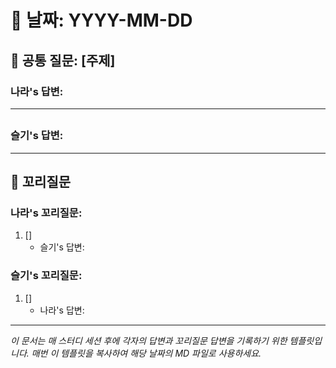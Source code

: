 # 📆 날짜: YYYY-MM-DD

## 🎯 공통 질문: [주제]

### 나라's 답변:

---

## <!-- 답변 -->

### 슬기's 답변:

---

## <!-- 답변 -->

## 🔗 꼬리질문

### 나라's 꼬리질문:

1. []
   - 슬기's 답변:
   <!-- 답변 -->

### 슬기's 꼬리질문:

1. []
   - 나라's 답변:
   <!-- 답변 -->

---

_이 문서는 매 스터디 세션 후에 각자의 답변과 꼬리질문 답변을 기록하기 위한 템플릿입니다. 매번 이 템플릿을 복사하여 해당 날짜의 MD 파일로 사용하세요._
